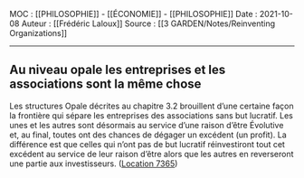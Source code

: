 MOC : [[PHILOSOPHIE]] - [[ÉCONOMIE]] - [[PHILOSOPHIE]]
Date : 2021-10-08
Auteur : [[Frédéric Laloux]]
Source : [[3 GARDEN/Notes/Reinventing Organizations]]
***

## Au niveau opale les entreprises et les associations sont la même chose
Les structures Opale décrites au chapitre 3.2 brouillent d’une certaine façon la frontière qui sépare les entreprises des associations sans but lucratif. Les unes et les autres sont désormais au service d’une raison d’être Évolutive et, au final, toutes ont des chances de dégager un excédent (un profit). La différence est que celles qui n’ont pas de but lucratif réinvestiront tout cet excédent au service de leur raison d’être alors que les autres en reverseront une partie aux investisseurs. ([Location 7365](https://readwise.io/to_kindle?action=open&asin=B081G8HFJH&location=7365))